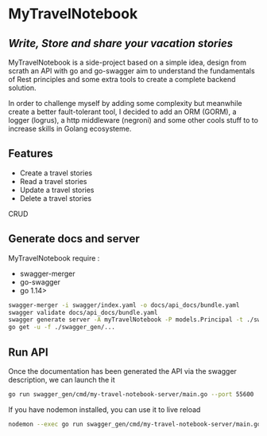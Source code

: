# MyTravelNotebook
## _Write, Store and share your vacation stories_

MyTravelNotebook is a side-project based on a simple idea, design from scrath an API with go and go-swagger aim to understand the fundamentals of Rest principles and some extra tools to create a complete backend solution.

In order to challenge myself by adding some complexity but meanwhile create a better fault-tolerant tool, I decided to add an ORM (GORM), a logger (logrus), a http middleware (negroni) and some other cools stuff to to increase skills in Golang ecosysteme.

## Features
- Create a travel stories
- Read a travel stories 
- Update a travel stories
- Delete a travel stories

CRUD
## Generate docs and server
MyTravelNotebook require :
- swagger-merger
- go-swagger
- go 1.14>


```sh
swagger-merger -i swagger/index.yaml -o docs/api_docs/bundle.yaml
swagger validate docs/api_docs/bundle.yaml 
swagger generate server -A myTravelNotebook -P models.Principal -t ./swagger_gen -f docs/api_docs/bundle.yaml
go get -u -f ./swagger_gen/... 
```

## Run API

Once the documentation has been generated the API via the swagger description, we can launch the it

```sh
go run swagger_gen/cmd/my-travel-notebook-server/main.go --port 55600
```

If you have nodemon installed, you can use it to live reload
```sh
nodemon --exec go run swagger_gen/cmd/my-travel-notebook-server/main.go --port 55600 --signal SIGTERM
```



